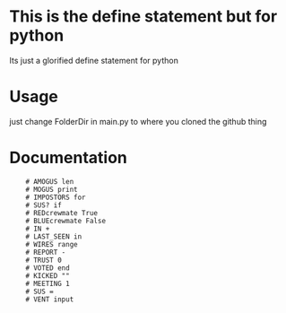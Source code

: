 # This is the define statement but for python
Its just a glorified define statement for python

# Usage
just change FolderDir in main.py to where you cloned the github thing 

# Documentation
        # AMOGUS len
        # MOGUS print
        # IMPOSTORS for
        # SUS? if
        # REDcrewmate True
        # BLUEcrewmate False
        # IN +
        # LAST_SEEN in
        # WIRES range
        # REPORT -
        # TRUST 0
        # VOTED end
        # KICKED ""
        # MEETING 1
        # SUS =
        # VENT input
